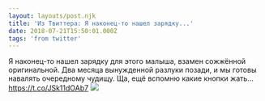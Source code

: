 ```yaml
---
layout: layouts/post.njk
title: 'Из Твиттера: Я наконец-то нашел зарядку...'
date: 2018-07-21T15:50:01.000Z
tags: 'from twitter'
---
```



Я наконец-то нашел зарядку для этого малыша, взамен сожжённой оригинальной. Два месяца вынужденной разлуки позади, и мы готовы навалять очередному чудищу. Ща, ещё вспомню какие кнопки жать... https://t.co/JSk11dOAb7
  <img src="https://pbs.twimg.com/media/Dio-3HfU8AAjk-b.jpg" />
